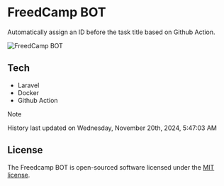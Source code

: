 # FreedCamp BOT

Automatically assign an ID before the task title based on Github Action.

![FreedCamp BOT](https://repository-images.githubusercontent.com/737932867/7d34798b-2680-471c-b089-a78a718d3d6a)

## Tech

- Laravel
- Docker
- Github Action

> [!NOTE]  
> History last updated on Wednesday, November 20th, 2024, 5:47:03 AM

## License

The Freedcamp BOT is open-sourced software licensed under the [MIT license](https://opensource.org/licenses/MIT).
